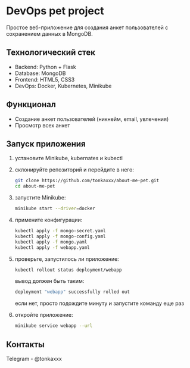 # DevOps pet project

Простое веб-приложение для создания анкет пользователей с сохранением данных в MongoDB.

## Технологический стек

- Backend: Python + Flask
- Database: MongoDB
- Frontend: HTML5, CSS3
- DevOps: Docker, Kubernetes, Minikube 

## Функционал

- Создание анкет пользователей (никнейм, email, увлечения)
- Просмотр всех анкет

## Запуск приложения

1. установите Minikube, kubernates и kubectl

2. склонируйте репозиторий и перейдите в него:
   ```bash
   git clone https://github.com/tonkaxxx/about-me-pet.git
   cd about-me-pet
   ```

3. запустите Minikube:
   ```bash
   minikube start --driver=docker
   ```

4. примените конфигурации:
   ```bash
   kubectl apply -f mongo-secret.yaml
   kubectl apply -f mongo-config.yaml
   kubectl apply -f mongo.yaml
   kubectl apply -f webapp.yaml
   ```

5. проверьте, запустилось ли приложение:
   ```bash
   kubectl rollout status deployment/webapp
   ```
   вывод должен быть таким:
   ```bash
   deployment "webapp" successfully rolled out
   ```
   если нет, просто подождите минуту и запустите команду еще раз
   
6. откройте приложение:
   ```bash
   minikube service webapp --url
   ```

## Контакты

Telegram - @tonkaxxx


